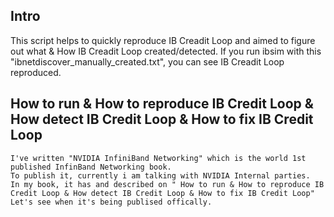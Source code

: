 ## Intro

 This script helps to quickly reproduce IB Creadit Loop and aimed to figure out what & How IB Creadit Loop created/detected.
 If you run ibsim with this "ibnetdiscover_manually_created.txt", you can see IB Creadit Loop reproduced.

 

## How to run & How to reproduce IB Credit Loop & How detect IB Credit Loop & How to fix IB Credit Loop

```
I've written "NVIDIA InfiniBand Networking" which is the world 1st published InfinBand Networking book.
To publish it, currently i am talking with NVIDIA Internal parties. 
In my book, it has and described on " How to run & How to reproduce IB Credit Loop & How detect IB Credit Loop & How to fix IB Credit Loop"
Let's see when it's being publised offically.
 
```
